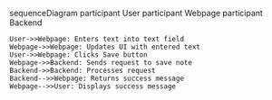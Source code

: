 sequenceDiagram
    participant User
    participant Webpage
    participant Backend

    User->>Webpage: Enters text into text field
    Webpage->>Webpage: Updates UI with entered text
    User->>Webpage: Clicks Save button
    Webpage->>Backend: Sends request to save note
    Backend->>Backend: Processes request
    Backend-->>Webpage: Returns success message
    Webpage-->>User: Displays success message

